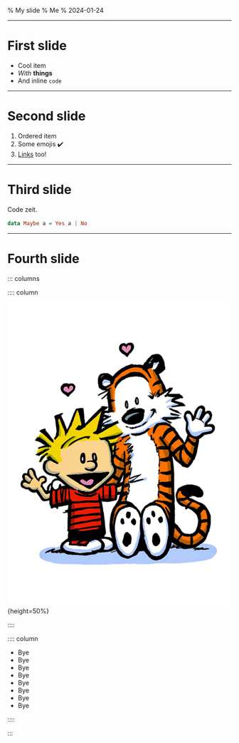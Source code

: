 % My slide
% Me
% 2024-01-24

---

# First slide

- Cool item
- _With_ **things**
- And inline `code`

---

# Second slide

1. Ordered item
2. Some emojis ✔️
3. [Links](http://www.link.com) too!

---

# Third slide

Code zeit.

```haskell
data Maybe a = Yes a | No
```

---

# Fourth slide

::: columns

:::: column

![](example.png){height=50%}

::::

:::: column

- Bye
- Bye
- Bye
- Bye
- Bye
- Bye
- Bye
- Bye

::::

:::
